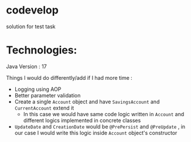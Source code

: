 # codevelop
solution for test task

# Technologies: 
Java Version : 17

Things I would do differently/add if I had more time : 

* Logging using AOP
* Better parameter validation
* Create a single `Account` object and have `SavingsAccount` and `CurrentAccount` extend it
  * In this case we would have same code logic written in `Account` and different logics implemented in concrete classes 
* `UpdateDate` and `CreationDate` would be `@PrePersist` and `@PreUpdate` , in our case I would write this logic inside `Account` object's constructor
